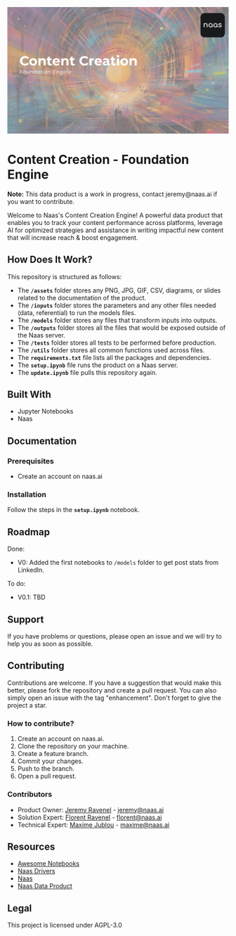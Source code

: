 ![Naas.ai - Content Creation](assets/content-engine-cover.png)

# Content Creation - Foundation Engine

<div class="alert alert-success" role="info">
    <p><b>Note:</b> This data product is a work in progress, contact jeremy@naas.ai if you want to contribute.
</p>
</div>

Welcome to Naas's Content Creation Engine! A powerful data product that enables you to track your content performance across platforms, leverage AI for optimized strategies and assistance in writing impactful new content that will increase reach & boost engagement.

## **How Does It Work?**

This repository is structured as follows:

- The **`/assets`** folder stores any PNG, JPG, GIF, CSV, diagrams, or slides related to the documentation of the product.
- The **`/inputs`** folder stores the parameters and any other files needed (data, referential) to run the models files.
- The **`/models`** folder stores any files that transform inputs into outputs.
- The **`/outputs`** folder stores all the files that would be exposed outside of the Naas server.
- The **`/tests`** folder stores all tests to be performed before production.
- The **`/utils`** folder stores all common functions used across files.
- The **`requirements.txt`** file lists all the packages and dependencies.
- The **`setup.ipynb`** file runs the product on a Naas server.
- The **`update.ipynb`** file pulls this repository again.


## **Built With**

- Jupyter Notebooks
- Naas

## **Documentation**

### **Prerequisites**

- Create an account on naas.ai

### **Installation**

Follow the steps in the **`setup.ipynb`** notebook.

## **Roadmap**

Done: 
- V0: Added the first notebooks to `/models` folder to get post stats from LinkedIn.

To do: 
- V0.1: TBD

## **Support**

If you have problems or questions, please open an issue and we will try to help you as soon as possible.

## **Contributing**

Contributions are welcome. If you have a suggestion that would make this better, please fork the repository and create a pull request. You can also simply open an issue with the tag "enhancement". Don't forget to give the project a star.

### How to contribute? 

1. Create an account on naas.ai.
2. Clone the repository on your machine.
3. Create a feature branch.
4. Commit your changes.
5. Push to the branch.
6. Open a pull request.


### Contributors

* Product Owner: [Jeremy Ravenel](https://www.linkedin.com/in/ACoAAAJHE7sB5OxuKHuzguZ9L6lfDHqw--cdnJg/) - jeremy@naas.ai
* Solution Expert: [Florent Ravenel](https://www.linkedin.com/in/florent-ravenel/) - florent@naas.ai
* Technical Expert: [Maxime Jublou](https://www.linkedin.com/in/maximejublou/) - maxime@naas.ai


## Resources

* [Awesome Notebooks](https://github.com/jupyter-naas/awesome-notebooks)
* [Naas Drivers](https://github.com/jupyter-naas/drivers)
* [Naas](https://github.com/jupyter-naas/naas)
* [Naas Data Product](https://github.com/jupyter-naas/naas-data-product)


## Legal

This project is licensed under AGPL-3.0